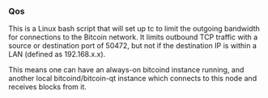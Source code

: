 ### Qos ###

This is a Linux bash script that will set up tc to limit the outgoing bandwidth for connections to the Bitcoin network. It limits outbound TCP traffic with a source or destination port of 50472, but not if the destination IP is within a LAN (defined as 192.168.x.x).

This means one can have an always-on bitcoind instance running, and another local bitcoind/bitcoin-qt instance which connects to this node and receives blocks from it.
